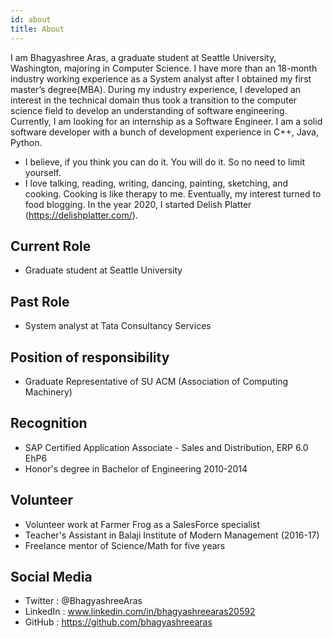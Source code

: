```yaml
---
id: about
title: About
---
```


I am Bhagyashree Aras, a graduate student at Seattle University, Washington, majoring in Computer Science. I have more than an 18-month industry working experience as a System analyst after I obtained my first master’s degree(MBA). During my industry experience, I developed an interest in the technical domain thus took a transition to the computer science field to develop an understanding of software engineering. Currently, I am looking for an internship as a Software Engineer. I am a solid software developer with a bunch of development experience in C++, Java, Python. 

- I believe, if you think you can do it. You will do it. So no need to limit yourself. 
- I love talking, reading, writing, dancing, painting, sketching, and cooking. Cooking is like therapy to me. Eventually, my interest turned to food blogging. In     the year 2020, I started Delish Platter (https://delishplatter.com/).

## Current Role

- Graduate student at Seattle University

## Past Role

- System analyst at Tata Consultancy Services

## Position of responsibility 

- Graduate Representative of SU ACM (Association of Computing Machinery)

## Recognition

- SAP Certified Application Associate - Sales and Distribution, ERP 6.0 EhP6
- Honor's degree in Bachelor of Engineering 2010-2014

## Volunteer

- Volunteer work at Farmer Frog as a SalesForce specialist
- Teacher's Assistant in Balaji Institute of Modern Management (2016-17)
- Freelance mentor of Science/Math for five years


## Social Media

- Twitter : @BhagyashreeAras
- LinkedIn : www.linkedin.com/in/bhagyashreearas20592
- GitHub : https://github.com/bhagyashreearas
